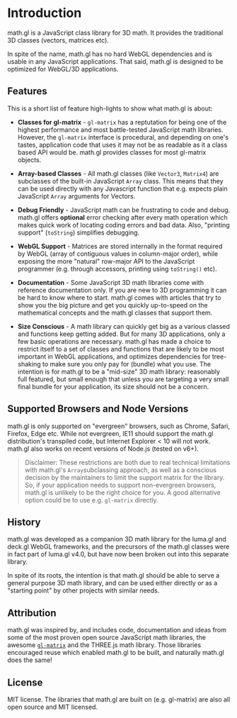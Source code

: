 # Introduction

math.gl is a JavaScript class library for 3D math. It provides the traditional 3D classes (vectors, matrices etc).

In spite of the name, math.gl has no hard WebGL dependencies and is usable in any JavaScript applications. That said, math.gl is designed to be optimized for WebGL/3D applications.


## Features

This is a short list of feature high-lights to show what math.gl is about:

- **Classes for gl-matrix** - `gl-matrix` has a reptutation for being one of the highest performance and most battle-tested JavaScript math libraries. However, the `gl-matrix` interface is procedural, and depending on one's tastes, application code that uses it may not be as readable as it a class based API would be. math.gl provides classes for most gl-matrix objects.

- **Array-based Classes** - All math.gl classes (like `Vector3`, `Matrix4`) are subclasses of the built-in JavaScript `Array` class. This means that they can be used directly with any Javascript function that e.g. expects plain JavaScript `Array` arguments for Vectors.

- **Debug Friendly** - JavaScript math can be frustrating to code and debug. math.gl offers **optional** error checking after every math operation which makes quick work of locating coding errors and bad data. Also, "printing support" (`toString`) simplifies debugging.

- **WebGL Support** - Matrices are stored internally in the format required by WebGL (array of contiguous values in column-major order), while exposing the more "natural" row-major API to the JavaScript programmer (e.g. through accessors, printing using `toString()` etc).

- **Documentation** - Some JavaScript 3D math libraries come with reference documentation only. If you are new to 3D programming it can be hard to know where to start. math.gl comes with articles that try to show you the big picture and get you quickly up-to-speed on the mathematical concepts and the math.gl classes that support them.

- **Size Conscious** - A math library can quickly get big as a various classed and functions keep getting added. But for many 3D applications, only a few basic operations are necessary. math.gl has made a choice to restrict itself to a set of classes and functions that are likely to be most important in WebGL applications, and optimizes dependencies for tree-shaking to make sure you only pay for (bundle) what you use. The intention is for math.gl to be a "mid-size" 3D math library: reasonably full featured, but small enough that unless you are targeting a very small final bundle for your application, its size should not be a concern.


## Supported Browsers and Node Versions

math.gl is only supported on "evergreen" browsers, such as Chrome, Safari, Firefox, Edge etc. While not evergreen, IE11 should support the math.gl distribution's transpiled code, but Internet Explorer < 10 will not work. math.gl also works on recent versions of Node.js (tested on v6+).

> Disclaimer: These restrictions are both due to real technical limitations with math.gl's `Array`subclassing approach, as well as a conscious decision by the maintainers to limit the support matrix for the library. So, if your application needs to support non-evergreen browsers, math.gl is unlikely to be the right choice for you. A good alternative option could be to use e.g. `gl-matrix` directly.


## History

math.gl was developed as a companion 3D math library for the luma.gl and deck.gl WebGL frameworks, and the precursors of the math.gl classes were in fact part of luma.gl v4.0, but have now been broken out into this separate library.

In spite of its roots, the intention is that math.gl should be able to serve a general purpose 3D math library, and can be used either directly or as a "starting point" by other projects with similar needs.


## Attribution

math.gl was inspired by, and includes code, documentation and ideas from some of the most proven open source JavaScript math libraries, the awesome [`gl-matrix`](http://glmatrix.net/) and the THREE.js math library. Those libraries encouraged reuse which enabled math.gl to be built, and naturally math.gl does the same!


## License

MIT license. The libraries that math.gl are built on (e.g. gl-matrix) are also all open source and MIT licensed.
